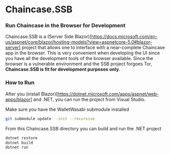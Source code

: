 # Chaincase.SSB
### Run Chaincase in the Browser for Development

Chaincase.SSB is a (Server Side Blazor)[https://docs.microsoft.com/en-us/aspnet/core/blazor/hosting-models?view=aspnetcore-5.0#blazor-server] project that allows one to interface with a near-complete Chaincase app in the browser. This is very convenient when developing the UI since you have all the development tools of the browser available. Since the browser is a vulnerable environment and the SSB project forgoes Tor, **Chaincase.SSB is fit for development purposes only**.

### How to Run
After you (install Blazor)[https://dotnet.microsoft.com/apps/aspnet/web-apps/blazor] and .NET, you can run the project from Visual Studio.

Make sure you have the WalletWasabi submodule installed

```sh
git submodule update --init --recursive
```
From this Chaincase.SSB directory you can build and run the .NET project

```sh
dotnet restore
dotnet build
dotnet run
```
